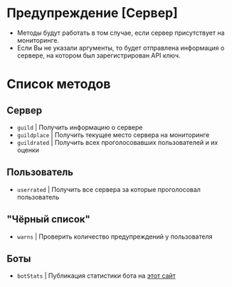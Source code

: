 # Предупреждение [Сервер]
- Методы будут работать в том случае, если сервер присутствует на мониторинге.
- Если Вы не указали аргументы, то будет отправлена информация о сервере, на котором был зарегистрирован API ключ.

# Список методов
## Сервер
- `guild` | Получить информацию о сервере
- `guildplace` | Получить текущее место сервера на мониторинге
- `guildrated` | Получить всех проголосовавших пользователей и их оценки
## Пользователь
- `userrated` | Получить все сервера за которые проголосовал пользователь
## "Чёрный список"
- `warns` | Проверить количество предупреждений у пользователя
## Боты
- `botStats` | Публикация статистики бота на [этот сайт](https://bots.server-discord.com)

